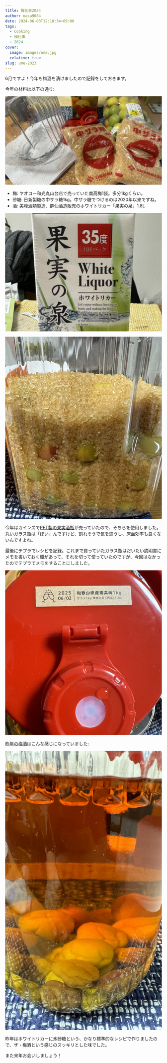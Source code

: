 ```yaml
---
title: 梅仕事2024
author: nasa9084
date: 2024-06-03T12:18:34+09:00
tags:
  - Cooking
  - 梅仕事
  - 2024
cover:
  image: images/ume.jpg
  relative: true
slug: ume-2023
---
```


6月ですよ！今年も梅酒を漬けましたので記録をしておきます。

今年の材料は以下の通り:

![材料](images/ingredients.jpg)

- 梅: ヤオコー和光丸山台店で売っていた南高梅1袋。多分1kgくらい。
- 砂糖: 日新製糖の中ザラ糖1kg。中ザラ糖でつけるのは2020年以来ですね。
- 酒: 美峰酒類製造、酔仙酒造販売のホワイトリカー「果実の泉」1.8L

![果実の泉](images/white_liquor.jpg)

![梅と砂糖を積んだ様子](images/bottling.jpg)

今年はカインズで[PET製の果実酒瓶](https://www.p-life-house.jp/goods_HB-6936.html)が売っていたので、そちらを使用しました。丸いガラス瓶は「ぽい」んですけど、割れそうで気を遣うし、床面効率も良くないんですよね。

最後にテプラでレシピを記録。これまで買っていたガラス瓶はだいたい説明書にメモを書いておく欄があって、それを切って使っていたのですが、今回はなかったのでテプラでメモをすることにしました。

![レシピメモ](images/recipe.jpg)

[昨年の梅酒](/ume-2023)はこんな感じになっていました:

![梅酒2023](images/ume-2023.jpg)

昨年はホワイトリカーに氷砂糖という、かなり標準的なレシピで作りましたので、ザ・梅酒という感じのスッキリとした味でした。

また来年お会いしましょう！
